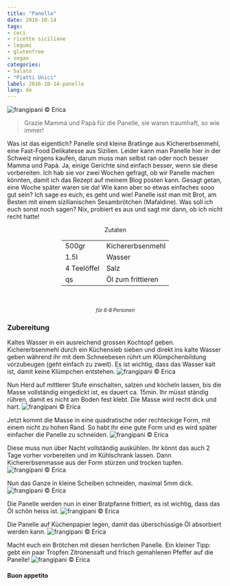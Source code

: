```yaml
---
title: "Panelle"
date: 2016-10-14
tags:
- ceci
- ricette siciliane
- legumi
- glutenfree
- vegan
categories:
- Salato
- "Piatti Unici"
label: 2016-10-14-panelle
lang: de
---
```

![](../2016-10-14-panelle/header.jpg "frangipani © Erica")

> Grazie Mamma und Papà für die Panelle, sie waren traumhaft, so wie immer!

Was ist das eigentlich? Panelle sind kleine Bratlinge aus Kichererbsenmehl, eine Fast-Food Delikatesse aus Sizilien. Leider kann man Panelle hier in der Schweiz nirgens kaufen, darum muss man selbst ran oder noch besser Mamma und Papà. Ja, einige Gerichte sind einfach besser, wenn sie diese vorbereiten. Ich hab sie vor zwei Wochen gefragt, ob wir Panelle machen könnten, damit ich das Rezept auf meinem Blog posten kann. Gesagt getan, eine Woche später waren sie da! Wie kann aber so etwas einfaches sooo gut sein? Ich sage es euch, es geht und wie! Panelle isst man mit Brot, am Besten mit einem sizilianischen Sesambrötchen (Mafaldine). Was soll ich euch sonst noch sagen? Nix, probiert es aus und sagt mir dann, ob ich nicht recht hatte!

<div id="wrapper" style="text-align: center">
  <div id="yourdiv" style="display: inline-block;">
    <div class="ingredients">
      <div class="ingredients-title">Zutaten</div>
      <table>
        <tbody>
          <tr>
            <td>500gr</td>
            <td>Kichererbsenmehl</td>
          </tr>
          <tr>
            <td>1.5l</td>
            <td>Wasser</td>
          </tr>
          <tr>
            <td>4 Teelöffel</td>
            <td>Salz</td>
          </tr>
          <tr>
            <td>qs</td>
            <td>Öl zum frittieren</td>
          </tr>
        </tbody>
      </table>
      <br></br>
      <i class="pull-right" style="font-size: 80%;">für 6-8 Personen</i>
    </div>
  </div>
</div>


<h3>
  <font color="grey">
    <i class="fa-solid fa-gears"></i>
  </font> Zubereitung
</h3>

Kaltes Wasser in ein ausreichend grossen Kochtopf geben. Kichererbsenmehl durch ein Küchensieb sieben und direkt ins kalte Wasser geben während ihr mit dem Schneebesen rührt um Klümpchenbildung vorzubeugen (geht einfach zu zweit). Es ist wichtig, dass das Wasser kalt ist, damit keine Klümpchen entstehen.
![](../2016-10-14-panelle/pentola1.jpg "frangipani © Erica")

Nun Herd auf mittlerer Stufe einschalten, salzen und köcheln lassen, bis die Masse vollständig eingedickt ist, es dauert ca. 15min. Ihr müsst ständig rühren, damit es nicht am Boden fest klebt. Die Masse wird recht dick und hart.
![](../2016-10-14-panelle/pentola2.jpg "frangipani © Erica")

Jetzt kommt die Masse in eine quadratische oder rechteckige Form, mit einem nicht zu hohen Rand. So habt ihr eine gute Form und es wird später einfacher die Panelle zu schneiden.
![](../2016-10-14-panelle/forma.jpg "frangipani © Erica")

Diese muss nun über Nacht vollständig auskühlen. Ihr könnt das auch 2 Tage vorher vorbereiten und im Kühlschrank lassen. Dann Kichererbsenmasse aus der Form stürzen und trocken tupfen.
![](../2016-10-14-panelle/panetto.jpg "frangipani © Erica")

Nun das Ganze in kleine Scheiben schneiden, maximal 5mm dick.
![](../2016-10-14-panelle/tagliate.jpg "frangipani © Erica")

Die Panelle werden nun in einer Bratpfanne frittiert, es ist wichtig, dass das Öl schön heiss ist.
![](../2016-10-14-panelle/friggere.jpg "frangipani © Erica")

Die Panelle auf Küchenpapier legen, damit das überschüssige Öl absorbiert werden kann.
![](../2016-10-14-panelle/risultato1.jpg "frangipani © Erica")

Macht euch ein Brötchen mit diesen herrlichen Panelle. Ein kleiner Tipp: gebt ein paar Tropfen Zitronensaft und frisch gemahlenen Pfeffer auf die Panelle!
![](../2016-10-14-panelle/risultato2.jpg "frangipani © Erica")


<h4>Buon appetito
  <font color="red">
    <i class="fa-regular fa-face-smile"></i>
  </font>
</h4>
